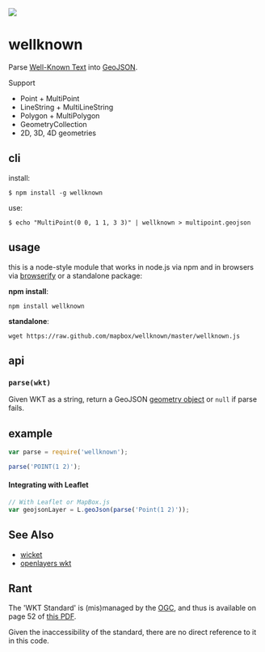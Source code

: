 [![](https://ci.testling.com/mapbox/wellknown.png)](https://ci.testling.com/mapbox/wellknown)

# wellknown

Parse [Well-Known Text](http://en.wikipedia.org/wiki/Well-known_text) into [GeoJSON](http://www.geojson.org/).

Support

* Point + MultiPoint
* LineString + MultiLineString
* Polygon + MultiPolygon
* GeometryCollection
* 2D, 3D, 4D geometries

## cli

install:

    $ npm install -g wellknown

use:

    $ echo "MultiPoint(0 0, 1 1, 3 3)" | wellknown > multipoint.geojson

## usage

this is a node-style module that works in node.js via npm and in browsers via
[browserify](https://github.com/substack/node-browserify) or a standalone package:

**npm install**:

    npm install wellknown

**standalone**:

    wget https://raw.github.com/mapbox/wellknown/master/wellknown.js

## api

### `parse(wkt)`

Given WKT as a string, return a GeoJSON [geometry object](http://geojson.org/geojson-spec.html#geometry-objects)
or `null` if parse fails.

## example

```js
var parse = require('wellknown');

parse('POINT(1 2)');
```

#### Integrating with Leaflet

```js
// With Leaflet or MapBox.js
var geojsonLayer = L.geoJson(parse('Point(1 2)'));
```

## See Also

* [wicket](https://github.com/arthur-e/Wicket)
* [openlayers wkt](https://github.com/openlayers/openlayers/blob/master/lib/OpenLayers/Format/WKT.js)

## Rant

The 'WKT Standard' is (mis)managed by the [OGC](http://www.opengeospatial.org/),
and thus is available on page 52 of [this PDF](http://www.opengeospatial.org/standards/sfa).

Given the inaccessibility of the standard, there are no direct reference to it
in this code.
